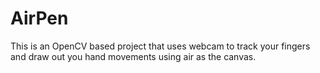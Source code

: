 # AirPen
This is an OpenCV based project that uses webcam to track your fingers and draw out you hand movements using air as the canvas.
